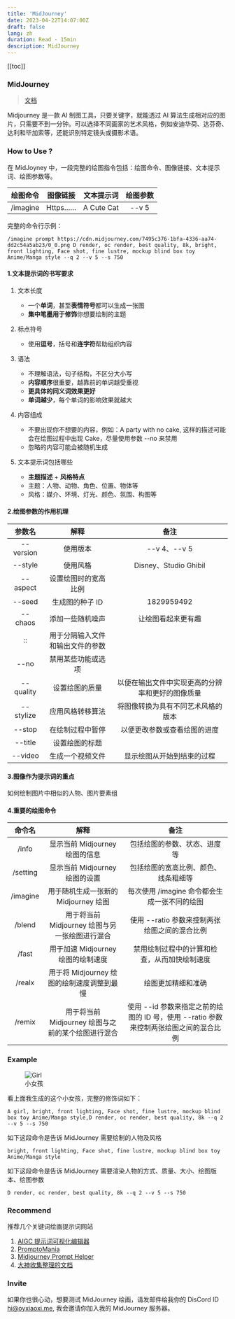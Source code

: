 ```yaml
---
title: 'MidJourney'
date: 2023-04-22T14:07:00Z
draft: false
lang: zh
duration: Read · 15min
description: MidJourney
---
```


[[toc]]

### MidJourney

> [文档](https://docs.midjourney.com/docs/quick-start)

Midjourney 是一款 AI 制图工具，只要关键字，就能透过 AI 算法生成相对应的图片，只需要不到一分钟。可以选择不同画家的艺术风格，例如安迪华荷、达芬奇、达利和毕加索等，还能识别特定镜头或摄影术语。

### How to Use ?

在 MidJoyney 中，一段完整的绘图指令包括：绘图命令、图像链接、文本提示词、绘图参数等。

| 绘图命令 | 图像链接 | 文本提示词 | 绘图参数 |
| :------: | :------: | :--------: | :------: |
| /imagine | Https……  | A Cute Cat |  --v 5   |

完整的命令行示例：

```shell
/imagine prompt https://cdn.midjourney.com/7495c376-1bfa-4336-aa74-dd2c54a5ab23/0_0.png D render, oc render, best quality, 8k, bright, front lighting, Face shot, fine lustre, mockup blind box toy Anime/Manga style --q 2 --v 5 --s 750
```

#### 1.文本提示词的书写要求

1. 文本长度  
   - 一个**单词**，甚至**表情符号**都可以生成一张图
   - **集中笔墨用于修饰**你想要绘制的主题

2. 标点符号  
   - 使用**逗号**，括号和**连字符**帮助组织内容
3. 语法
   - 不理解语法，句子结构，不区分大小写
   - **内容顺序**很重要，越靠前的单词越受重视
   - **更具体的同义词效果更好**
   - **单词越少**，每个单词的影响效果就越大
4. 内容组成
   - 不要出现你不想要的内容，例如：A party with no cake, 这样的描述可能会在绘图过程中出现 Cake，尽量使用参数 --no 来禁用
   - 忽略的内容可能会被随机生成

5. 文本提示词包括哪些
   - **主题描述** + **风格特点**
   - 主题：人物、动物、角色、位置、物体等
   - 风格：媒介、环境、灯光、颜色、氛围、构图等

#### 2.绘图参数的作用机理

|  参数名   |               解释               |                       备注                       |
| :-------: | :------------------------------: | :----------------------------------------------: |
| --version |             使用版本             |                   --v 4、--v 5                   |
|  --style  |             使用风格             |              Disney、Studio Ghibil               |
| --aspect  |       设置绘图时的宽高比例       |                                                  |
|  --seed   |         生成图的种子 ID          |                    1829959492                    |
|  --chaos  |         添加一些随机噪声         |                让绘图看起来更有趣                |
|    ::     | 用于分隔输入文件和输出文件的参数 |                                                  |
|   --no    |        禁用某些功能或选项        |                                                  |
| --quality |          设置绘图的质量          | 以便在输出文件中实现更高的分辨率和更好的图像质量 |
| --stylize |         应用风格转移算法         |        将图像转换为具有不同艺术风格的版本        |
|  --stop   |         在绘制过程中暂停         |           以便更改参数或查看绘图的进度           |
|  --title  |          设置绘图的标题          |                                                  |
|  --video  |         生成一个视频文件         |            显示绘图从开始到结束的过程            |

#### 3.图像作为提示词的重点

如何绘制图片中相似的人物、图片要素组

#### 4.重要的绘图命令

|  命令名  |                        解释                        |                             备注                             |
| :------: | :------------------------------------------------: | :----------------------------------------------------------: |
|  /info   |           显示当前 Midjourney 绘图的信息           |                 包括绘图的参数、状态、进度等                 |
| /setting |           显示当前 Midjourney 绘图的设置           |             包括绘图的宽高比例、颜色、线条粗细等             |
| /imagine |        用于随机生成一张新的 Midjourney 绘图        |         每次使用 /imagine 命令都会生成一张不同的绘图         |
|  /blend  |   用于将当前 Midjourney 绘图与另一张绘图进行混合   |        使用 --ratio 参数来控制两张绘图之间的混合比例         |
|  /fast   |         用于加速 Midjourney 绘图的绘制速度         |         禁用绘制过程中的计算和检查，从而加快绘制速度         |
|  /realx  |     用于将 Midjourney 绘图的绘制速度调整到最慢     |                      绘图更加精细和准确                      |
|  /remix  | 用于将当前 Midjourney 绘图与之前的某个绘图进行混合 | 使用 --id 参数来指定之前的绘图的 ID 号，使用 --ratio 参数来控制两张绘图之间的混合比例 |

### Example

<figure>
  <img src="https://cdn.midjourney.com/7495c376-1bfa-4336-aa74-dd2c54a5ab23/0_0.png" alt="Girl" />
  <figcaption>小女孩</figcaption>
</figure>

看上面我生成的这个小女孩，完整的修饰词如下：

```shell
A girl, bright, front lighting, Face shot, fine lustre, mockup blind box toy Anime/Manga style,D render, oc render, best quality, 8k --q 2 --v 5 --s 750
```

如下这段命令是告诉 MidJourney  需要绘制的人物及风格

```shell
bright, front lighting, Face shot, fine lustre, mockup blind box toy Anime/Manga style
```

如下这段命令是告诉 MidJourney 需要渲染人物的方式、质量、大小、绘图版本、绘图参数

```shell
D render, oc render, best quality, 8k --q 2 --v 5 --s 750
```

### Recommend

推荐几个关键词绘画提示词网站

1. [AIGC 提示词可视化编辑器](https://moonvy.com/apps/ops/)
1. [PromptoMania](https://promptomania.com/)
1. [Midjourney Prompt Helper](https://prompt.noonshot.com/)
1. [大神收集整理的文档](https://qefvars1f2.feishu.cn/sheets/shtcnSNmDlnJgmQkCRjGUw1w15g)

### Invite

如果你也很心动，想要测试 MidJourney 绘画，请发邮件给我你的 DisCord ID [<span i-clarity-email-solid/> hi@oyxiaoxi.me](mailto:hi@oyxiaoxi.me), 我会邀请你加入我的 MidJourney 服务器。
